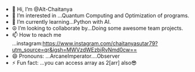 - 👋 Hi, I’m @Alt-Chaitanya
- 👀 I’m interested in ...Quantum Computing and Optimization of programs.
- 🌱 I’m currently learning...Python with AI.
- ☮️ I’m looking to collaborate by...Doing some awesome team projects.
- 📫 How to reach me ...instagram:https://www.instagram.com/chaitanyasutar79?utm_source=qr&igsh=MWVzdWEzbjRvNmd0cw==
- 😄 Pronouns: ...ArcaneImperator....Observer
- ⚡ Fun fact: ...you can access array as 2[arr] also😎

<!---
Alt-Chaitanya/Alt-Chaitanya is a ✨ special ✨ repository because its `README.md` (this file) appears on your GitHub profile.
You can click the Preview link to take a look at your changes.
--->
